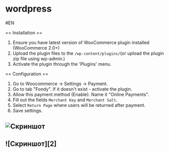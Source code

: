 wordpress
=========

#EN

== Installation ==

1. Ensure you have latest version of WooCommerce plugin installed (WooCommerce 2.0+)
2. Upload the plugin files to the `/wp-content/plugins/`(or upload the plugin zip file using wp-admin.)
3. Activate the plugin through the 'Plugins' menu.

== Configuration ==

1. Go to Woocommerce -> Settings -> Payment.
2. Go to tab "Fondy". If it doesn't exist - activate the plugin.
3. Allow this payment method (Enable). Name it "Online Payments".
4. Fill out the fields `Merchant Key` and `Merchant Salt`.
5. Select `Return Page` where users will be returned after payment.
6. Save settings.


![Скриншот][1]
----

[1]: https://raw.githubusercontent.com/cloudipsp/wordpress/bank_wire/woocommerce/settings1.png


![Скриншот][2]
----

[1]: https://raw.githubusercontent.com/cloudipsp/wordpress/bank_wire/woocommerce/s2.png
